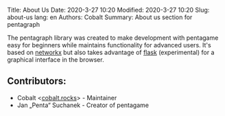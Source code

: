 Title: About Us
Date: 2020-3-27 10:20
Modified: 2020-3-27 10:20
Slug: about-us
lang: en
Authors: Cobalt
Summary: About us section for pentagraph

The pentagraph library was created to make development with pentagame easy for beginners while maintains functionality for advanced users. It's based on [networkx](https://networkx.github.io/) but also takes advantage of [flask](https://flask.palletsprojects.com/en/1.1.x/) (experimental) for a graphical interface in the browser.

<div class="container">
    <h2 class="h2">Contributors:</h2>
    <ul class="d-flex list-unstyled row justify-content-center">
        <li class="col-md-7">Cobalt &lt;<a href="https://cobalt.rocks">cobalt.rocks</a>&gt; - Maintainer</li>
        <li class="col-md-7">Jan „Penta“ Suchanek - Creator of pentagame</li>
    </ul>
</div>
